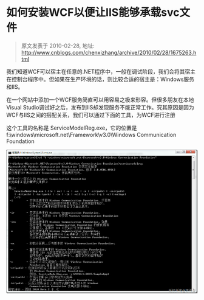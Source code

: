 # 如何安装WCF以便让IIS能够承载svc文件 
> 原文发表于 2010-02-28, 地址: http://www.cnblogs.com/chenxizhang/archive/2010/02/28/1675263.html 


我们知道WCF可以宿主在任意的.NET程序中，一般在调试阶段，我们会将其宿主在控制台程序中。但如果在生产环境的话，则比较合适的宿主是：Windows服务和IIS。

 在一个网站中添加一个WCF服务简直可以用容易之极来形容。但很多朋友在本地Visual Studio调试好之后，发布到IIS却发现服务不能正常工作。究其原因是因为WCF与IIS之间的搭配关系，我们可以通过下面的工具，为WCF进行注册

 这个工具的名称是 ServiceModelReg.exe，它的位置是f:\windows\microsoft.net\Framework\v3.0\Windows Communication Foundation

 [![image](./images/1675263-image_thumb.png "image")](http://images.cnblogs.com/cnblogs_com/chenxizhang/WindowsLiveWriter/WCFIISsvc_78E9/image_2.png)

